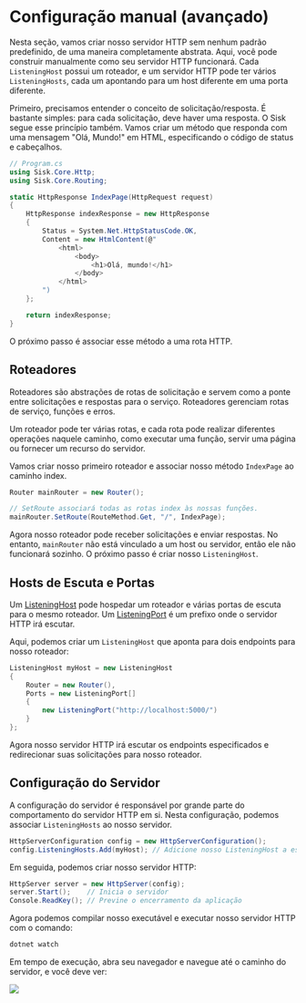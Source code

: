 # Configuração manual (avançado)

Nesta seção, vamos criar nosso servidor HTTP sem nenhum padrão predefinido, de uma maneira completamente abstrata. Aqui, você pode construir manualmente como seu servidor HTTP funcionará. Cada `ListeningHost` possui um roteador, e um servidor HTTP pode ter vários `ListeningHosts`, cada um apontando para um host diferente em uma porta diferente.

Primeiro, precisamos entender o conceito de solicitação/resposta. É bastante simples: para cada solicitação, deve haver uma resposta. O Sisk segue esse princípio também. Vamos criar um método que responda com uma mensagem "Olá, Mundo!" em HTML, especificando o código de status e cabeçalhos.

```csharp
// Program.cs
using Sisk.Core.Http;
using Sisk.Core.Routing;

static HttpResponse IndexPage(HttpRequest request)
{
    HttpResponse indexResponse = new HttpResponse
    {
        Status = System.Net.HttpStatusCode.OK,
        Content = new HtmlContent(@"
            <html>
                <body>
                    <h1>Olá, mundo!</h1>
                </body>
            </html>
        ")
    };

    return indexResponse;
}
```

O próximo passo é associar esse método a uma rota HTTP.

## Roteadores

Roteadores são abstrações de rotas de solicitação e servem como a ponte entre solicitações e respostas para o serviço. Roteadores gerenciam rotas de serviço, funções e erros.

Um roteador pode ter várias rotas, e cada rota pode realizar diferentes operações naquele caminho, como executar uma função, servir uma página ou fornecer um recurso do servidor.

Vamos criar nosso primeiro roteador e associar nosso método `IndexPage` ao caminho index.

```csharp
Router mainRouter = new Router();

// SetRoute associará todas as rotas index às nossas funções.
mainRouter.SetRoute(RouteMethod.Get, "/", IndexPage);
```

Agora nosso roteador pode receber solicitações e enviar respostas. No entanto, `mainRouter` não está vinculado a um host ou servidor, então ele não funcionará sozinho. O próximo passo é criar nosso `ListeningHost`.

## Hosts de Escuta e Portas

Um [ListeningHost](/api/Sisk.Core.Http.ListeningHost) pode hospedar um roteador e várias portas de escuta para o mesmo roteador. Um [ListeningPort](/api/Sisk.Core.Http.ListeningPort) é um prefixo onde o servidor HTTP irá escutar.

Aqui, podemos criar um `ListeningHost` que aponta para dois endpoints para nosso roteador:

```csharp
ListeningHost myHost = new ListeningHost
{
    Router = new Router(),
    Ports = new ListeningPort[]
    {
        new ListeningPort("http://localhost:5000/")
    }
};
```

Agora nosso servidor HTTP irá escutar os endpoints especificados e redirecionar suas solicitações para nosso roteador.

## Configuração do Servidor

A configuração do servidor é responsável por grande parte do comportamento do servidor HTTP em si. Nesta configuração, podemos associar `ListeningHosts` ao nosso servidor.

```csharp
HttpServerConfiguration config = new HttpServerConfiguration();
config.ListeningHosts.Add(myHost); // Adicione nosso ListeningHost a esta configuração do servidor
```

Em seguida, podemos criar nosso servidor HTTP:

```csharp
HttpServer server = new HttpServer(config);
server.Start();    // Inicia o servidor
Console.ReadKey(); // Previne o encerramento da aplicação
```

Agora podemos compilar nosso executável e executar nosso servidor HTTP com o comando:

```bash
dotnet watch
```

Em tempo de execução, abra seu navegador e navegue até o caminho do servidor, e você deve ver:

<img src="/assets/img/localhost.png" >